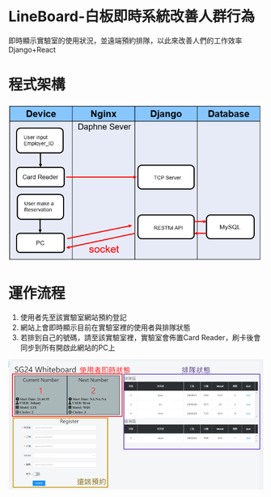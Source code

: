 ﻿# LineBoard-白板即時系統改善人群行為
即時顯示實驗室的使用狀況，並遠端預約排隊，以此來改善人們的工作效率
Django+React

# 程式架構
![chamber](https://github.com/BoJyun/LineBoard/blob/master/chamber.PNG)

# 運作流程
  1. 使用者先至該實驗室網站預約登記
  2. 網站上會即時顯示目前在實驗室裡的使用者與排隊狀態
  3. 若排到自己的號碼，請至該實驗室裡，實驗室會佈置Card Reader，刷卡後會同步到所有開啟此網站的PC上

![chamber](https://github.com/BoJyun/LineBoard/blob/master/Line.PNG)


